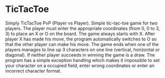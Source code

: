 # TicTacToe
Simply TicTacToe PvP (Player vs Player).
Simple tic-tac-toe game for two players. 
The player must enter the appropriate coordinates (from 0, 0 to 3, 3) to place an X or O on the board. 
The game always starts with X. After player X has made his move, the program automatically switches to O so that the other player can make his move. 
The game ends when one of the players manages to line up 3 characters on one line (vertical, horizontal or diagonal). 
If neither player succeeds in winning the game is a draw. 
The program has a simple exception handling which makes it impossible to set your character on a occupied field, 
enter wrong coordinates or enter an incorrect character format.
